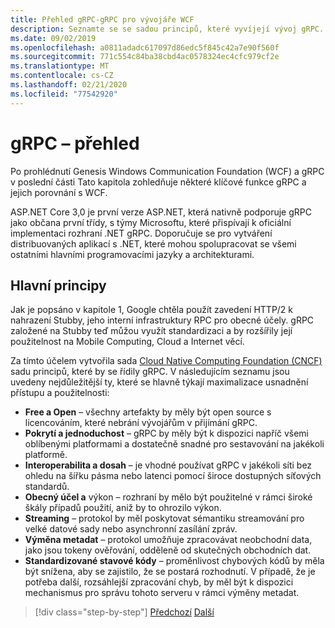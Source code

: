 ```yaml
---
title: Přehled gRPC-gRPC pro vývojáře WCF
description: Seznamte se se sadou principů, které vyvíjejí vývoj gRPC.
ms.date: 09/02/2019
ms.openlocfilehash: a0811adadc617097d86edc5f845c42a7e90f560f
ms.sourcegitcommit: 771c554c84ba38cbd4ac0578324ec4cfc979cf2e
ms.translationtype: MT
ms.contentlocale: cs-CZ
ms.lasthandoff: 02/21/2020
ms.locfileid: "77542920"
---
```

# <a name="grpc-overview"></a>gRPC – přehled

Po prohlédnutí Genesis Windows Communication Foundation (WCF) a gRPC v poslední části Tato kapitola zohledňuje některé klíčové funkce gRPC a jejich porovnání s WCF.

ASP.NET Core 3,0 je první verze ASP.NET, která nativně podporuje gRPC jako občana první třídy, s týmy Microsoftu, které přispívají k oficiální implementaci rozhraní .NET gRPC. Doporučuje se pro vytváření distribuovaných aplikací s .NET, které mohou spolupracovat se všemi ostatními hlavními programovacími jazyky a architekturami.

## <a name="key-principles"></a>Hlavní principy

Jak je popsáno v kapitole 1, Google chtěla použít zavedení HTTP/2 k nahrazení Stubby, jeho interní infrastruktury RPC pro obecné účely. gRPC založené na Stubby teď můžou využít standardizaci a by rozšířily její použitelnost na Mobile Computing, Cloud a Internet věcí.

Za tímto účelem vytvořila sada [Cloud Native Computing Foundation (CNCF)](https://www.cncf.io/) sadu principů, které by se řídily gRPC. V následujícím seznamu jsou uvedeny nejdůležitější ty, které se hlavně týkají maximalizace usnadnění přístupu a použitelnosti:

- **Free a Open** – všechny artefakty by měly být open source s licencováním, které nebrání vývojářům v přijímání gRPC.
- **Pokrytí a jednoduchost** – gRPC by měly být k dispozici napříč všemi oblíbenými platformami a dostatečně snadné pro sestavování na jakékoli platformě.
- **Interoperabilita a dosah** – je vhodné používat gRPC v jakékoli síti bez ohledu na šířku pásma nebo latenci pomocí široce dostupných síťových standardů.
- **Obecný účel a** výkon – rozhraní by mělo být použitelné v rámci široké škály případů použití, aniž by to ohrozilo výkon.
- **Streaming** – protokol by měl poskytovat sémantiku streamování pro velké datové sady nebo asynchronní zasílání zpráv.
- **Výměna metadat** – protokol umožňuje zpracovávat neobchodní data, jako jsou tokeny ověřování, odděleně od skutečných obchodních dat.
- **Standardizované stavové kódy** – proměnlivost chybových kódů by měla být snížena, aby se zajistilo, že se postará rozhodnutí. V případě, že je potřeba další, rozsáhlejší zpracování chyb, by měl být k dispozici mechanismus pro správu tohoto serveru v rámci výměny metadat.

>[!div class="step-by-step"]
>[Předchozí](introduction.md)
>[Další](approach.md)
